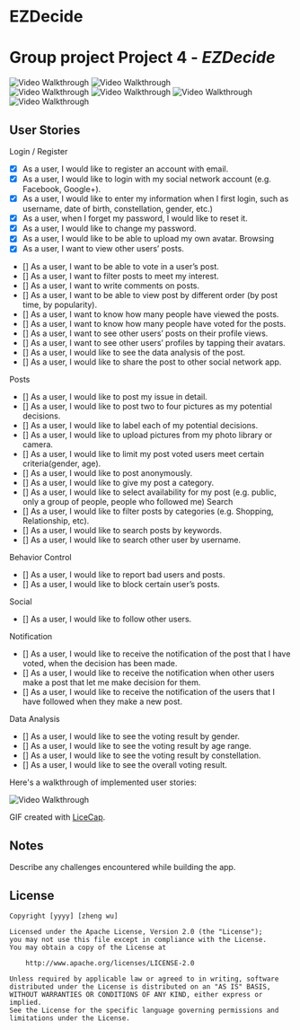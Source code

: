 # EZDecide
# Group project Project 4 - *EZDecide*
<img src='17198523_897484313687384_305608715_n.png' title='Video Walkthrough' width='' alt='Video Walkthrough' />
<img src='17203695_897484280354054_1036506180_n.png' title='Video Walkthrough' width='' alt='Video Walkthrough' />
<br>
<img src='Screen Shot 2017-03-09 at 9.56.44 PM.png' title='Video Walkthrough' width='' alt='Video Walkthrough' />
<img src='Screen Shot 2017-03-09 at 9.56.57 PM.png' title='Video Walkthrough' width='' alt='Video Walkthrough' />
<img src='Screen Shot 2017-03-09 at 9.57.05 PM.png' title='Video Walkthrough' width='' alt='Video Walkthrough' />
<img src='Screen Shot 2017-03-09 at 9.57.10 PM.png' title='Video Walkthrough' width='' alt='Video Walkthrough' />

## User Stories

Login / Register
- [x] As a user, I would like to register an account with email.
- [x] As a user, I would like to login with my social network account (e.g. Facebook, Google+).
- [x] As a user, I would like to enter my information when I first login, such as username, date of birth, constellation, gender, etc.)
- [x] As a user, when I forget my password, I would like to reset it.
- [x] As a user, I would like to change my password. 
- [x] As a user, I would like to be able to upload my own avatar. 
Browsing
- [x] As a user, I want to view other users’ posts. 
- [] As a user, I want to be able to vote in a user’s post. 
- [] As a user, I want to filter posts to meet my interest. 
- [] As a user, I want to write comments on posts.
- [] As a user, I want to be able to view post by different order (by post time, by popularity).
- [] As a user, I want to know how many people have viewed the posts. 
- [] As a user, I want to know how many people have voted for the posts.
- [] As a user, I want to see other users’ posts on their profile views.
- [] As a user, I want to see other users’ profiles by tapping their avatars.
- [] As a user, I would like to see the data analysis of the post.
- [] As a user, I would like to share the post to other social network app.

Posts
- [] As a user, I would like to post my issue in detail.
- [] As a user, I would like to post two to four pictures as my potential decisions.
- [] As a user, I would like to label each of my potential decisions.
- [] As a user, I would like to upload pictures from my photo library or camera.
- [] As a user, I would like to limit my post voted users meet certain criteria(gender, age).
- [] As a user, I would like to post anonymously.
- [] As a user, I would like to give my post a category.
- [] As a user, I would like to select availability for my post (e.g. public, only a group of people, people who followed me)
Search
- [] As a user, I would like to filter posts by categories (e.g. Shopping, Relationship, etc). 
- [] As a user, I would like to search posts by keywords.
- [] As a user, I would like to search other user by username.

Behavior Control
- [] As a user, I would like to report bad users and posts.
- [] As a user, I would like to block certain user’s posts.

Social
- [] As a user, I would like to follow other users.

Notification
- [] As a user, I would like to receive the notification of the post that I have voted, when the decision has been made.
- [] As a user, I would like to receive the notification when other users make a post that let me make decision for them. 
- [] As a user, I would like to receive the notification of the users that I have followed when they make a new post.

Data Analysis
- [] As a user, I would like to see the voting result by gender.
- [] As a user, I would like to see the voting result by age range.
- [] As a user, I would like to see the voting result by constellation.
- [] As a user, I would like to see the overall voting result.


Here's a walkthrough of implemented user stories:

<img src='' title='Video Walkthrough' width='' alt='Video Walkthrough' />

GIF created with [LiceCap](http://www.cockos.com/licecap/).

## Notes

Describe any challenges encountered while building the app.

## License

    Copyright [yyyy] [zheng wu]

    Licensed under the Apache License, Version 2.0 (the "License");
    you may not use this file except in compliance with the License.
    You may obtain a copy of the License at

        http://www.apache.org/licenses/LICENSE-2.0

    Unless required by applicable law or agreed to in writing, software
    distributed under the License is distributed on an "AS IS" BASIS,
    WITHOUT WARRANTIES OR CONDITIONS OF ANY KIND, either express or implied.
    See the License for the specific language governing permissions and
    limitations under the License.
